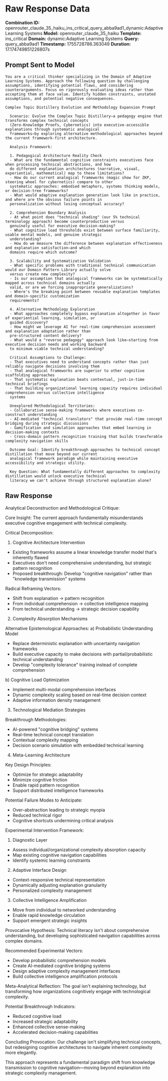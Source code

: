 # Raw Response Data

**Combination ID:** openrouter_claude_35_haiku_ins_critical_query_abba9ad1_dynamic:Adaptive Learning Systems
**Model:** openrouter_claude_35_haiku
**Template:** ins_critical
**Domain:** dynamic:Adaptive Learning Systems
**Query:** query_abba9ad1
**Timestamp:** 1755728786.363049
**Duration:** 17.174749851226807s

## Prompt Sent to Model

```
You are a critical thinker specializing in the Domain of Adaptive Learning Systems. Approach the following question by challenging assumptions, identifying potential flaws, and considering counterarguments. Focus on rigorously evaluating ideas rather than accepting them at face value. Identify hidden constraints, unstated assumptions, and potential negative consequences.

Complex Topic Distillery Evolution and Methodology Expansion Prompt

  Scenario: Evolve the Complex Topic Distillery—a pedagogy engine that transforms complex technical concepts
  (Zero-Knowledge Proofs, Cybernetics) into executive-accessible explanations through systematic analogical
  frameworks—by exploring alternative methodological approaches beyond the current framework-first architecture.

  Analysis Framework:

  1. Pedagogical Architecture Reality Check
  - What are the fundamental cognitive constraints executives face when processing technical abstractions, and how
  do different explanation architectures (narrative, visual, experiential, mathematical) map to these limitations?
  - How do our current analogical frameworks (magic show for ZKP, steering wheel for cybernetics) compare to other
  systematic approaches: embodied metaphors, systems thinking models, or decision-tree frameworks?
  - What would adaptive explanation generation look like in practice, and where are the obvious failure points in
  personalization without losing conceptual accuracy?

  2. Comprehension Boundary Analysis
  - At what point does "technical shading" (our 5% technical terminology approach) become counterproductive versus
  genuinely useful for executive decision-making?
  - What cognitive load thresholds exist between surface familiarity, usable mental models, and genuine strategic
  understanding?
  - How do we measure the difference between explanation effectiveness and explanation satisfaction—and which
  domains require which outcome?

  3. Scalability and Systematization Validation
  - What specific problems with traditional technical communication would our Domain Pattern Library actually solve
  versus create new complexity?
  - Is our assumption that analogical frameworks can be systematically mapped across technical domains actually
  valid, or are we forcing inappropriate generalizations?
  - Where's the breaking point between reusable explanation templates and domain-specific customization
  requirements?

  4. Alternative Methodology Exploration
  - What approaches completely bypass explanation altogether in favor of experiential learning, simulation, or
  guided discovery?
  - How might we leverage AI for real-time comprehension assessment and explanation adaptation rather than
  pre-structured content delivery?
  - What would a "reverse pedagogy" approach look like—starting from executive decision needs and working backward
  to minimum viable technical understanding?

  Critical Assumptions to Challenge:
  - That executives need to understand concepts rather than just reliably navigate decisions involving them
  - That analogical frameworks are superior to other cognitive scaffolding approaches
  - That systematic explanation beats contextual, just-in-time technical briefings
  - That building organizational learning capacity requires individual comprehension versus collective intelligence
  systems

  Unexplored Methodological Territories:
  - Collaborative sense-making frameworks where executives co-construct understanding
  - AI-mediated "technical translators" that provide real-time concept bridging during strategic discussions
  - Gamification and simulation approaches that embed learning in decision-making contexts
  - Cross-domain pattern recognition training that builds transferable complexity navigation skills

  Outcome Goal: Identify breakthrough approaches to technical concept distillation that move beyond our current
  analogical framework paradigm while maintaining executive accessibility and strategic utility.

  Key Question: What fundamentally different approaches to complexity distillation would unlock executive technical
  literacy we can't achieve through structured explanation alone?
```

## Raw Response

Analytical Deconstruction and Methodological Critique:

Core Insight: The current approach fundamentally misunderstands executive cognitive engagement with technical complexity.

Critical Decomposition:

1. Cognitive Architecture Intervention
- Existing frameworks assume a linear knowledge transfer model that's inherently flawed
- Executives don't need comprehensive understanding, but strategic pattern recognition
- Proposed breakthrough: Develop "cognitive navigation" rather than "knowledge transmission" systems

Radical Reframing Vectors:
- Shift from explanation → pattern recognition
- From individual comprehension → collective intelligence mapping
- From technical understanding → strategic decision capability

2. Complexity Absorption Mechanisms

Alternative Epistemological Approaches:
a) Probabilistic Understanding Model
- Replace deterministic explanation with uncertainty navigation frameworks
- Build executive capacity to make decisions with partial/probabilistic technical understanding
- Develop "complexity tolerance" training instead of complete comprehension

b) Cognitive Load Optimization
- Implement multi-modal comprehension interfaces
- Dynamic complexity scaling based on real-time decision context
- Adaptive information density management

3. Technological Mediation Strategies

Breakthrough Methodologies:
- AI-powered "cognitive bridging" systems
- Real-time technical concept translation
- Contextual complexity mapping
- Decision scenario simulation with embedded technical learning

4. Meta-Learning Architecture

Key Design Principles:
- Optimize for strategic adaptability
- Minimize cognitive friction
- Enable rapid pattern recognition
- Support distributed intelligence frameworks

Potential Failure Modes to Anticipate:
- Over-abstraction leading to strategic myopia
- Reduced technical rigor
- Cognitive shortcuts undermining critical analysis

Experimental Intervention Framework:

1. Diagnostic Layer
- Assess individual/organizational complexity absorption capacity
- Map existing cognitive navigation capabilities
- Identify systemic learning constraints

2. Adaptive Interface Design
- Context-responsive technical representation
- Dynamically adjusting explanation granularity
- Personalized complexity management

3. Collective Intelligence Amplification
- Move from individual to networked understanding
- Enable rapid knowledge circulation
- Support emergent strategic insights

Provocative Hypothesis:
Technical literacy isn't about comprehensive understanding, but developing sophisticated navigation capabilities across complex domains.

Recommended Experimental Vectors:
- Develop probabilistic comprehension models
- Create AI-mediated cognitive bridging systems
- Design adaptive complexity management interfaces
- Build collective intelligence amplification protocols

Meta-Analytical Reflection:
The goal isn't explaining technology, but transforming how organizations cognitively engage with technological complexity.

Potential Breakthrough Indicators:
- Reduced cognitive load
- Increased strategic adaptability
- Enhanced collective sense-making
- Accelerated decision-making capabilities

Concluding Provocation:
Our challenge isn't simplifying technical concepts, but redesigning cognitive architectures to navigate inherent complexity more elegantly.

This approach represents a fundamental paradigm shift from knowledge transmission to cognitive navigation—moving beyond explanation into strategic complexity management.